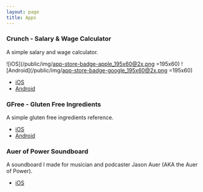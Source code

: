 ```yaml
---
layout: page
title: Apps
---
```


### Crunch - Salary & Wage Calculator

A simple salary and wage calculator.

![iOS](/public/img/app-store-badge-apple_195x60@2x.png =195x60)
![Android](/public/img/app-store-badge-google_195x60@2x.png =195x60)

* [iOS](https://itunes.apple.com/app/id912209541?mt=8)
* [Android](https://play.google.com/store/apps/details?id=com.joshbuchea.crunch) 

### GFree - Gluten Free Ingredients

A simple gluten free ingredients reference.

* [iOS](https://itunes.apple.com/app/id952035870?mt=8)
* [Android](https://play.google.com/store/apps/details?id=com.joshbuchea.gfreeing) 

### Auer of Power Soundboard

A soundboard I made for musician and podcaster Jason Auer (AKA the Auer of Power).

* [iOS](https://itunes.apple.com/app/auer-of-power-soundboard/id572835381)
